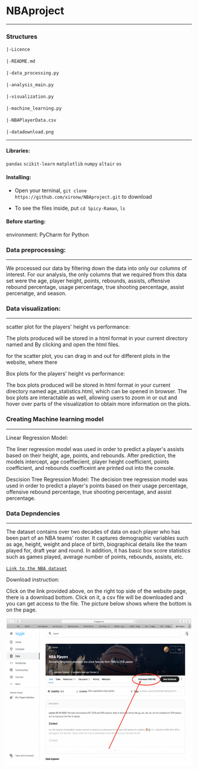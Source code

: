 # NBAproject

-----------
### Structures
```
|-Licence

|-README.md

|-data_processing.py

|-analysis_main.py

|-visualization.py

|-machine_learning.py

|-NBAPlayerData.csv

|-datadownload.png
```

-----------
#### Libraries:
`pandas` `scikit-learn` `matplotlib`
`numpy` `altair` `os`

#### Installing:

* Open your terninal, `git clone https://github.com/xironw/NBAproject.git` to download

* To see the files inside, put `cd Spicy-Raman`, `ls`

#### Before starting:

environment: PyCharm for Python

### Data preprocessing:

-----------
We processed our data by filtering down the data into only our columns of interest.
For our analysis, the only columns that we required from this data set were the
age, player height, points, rebounds, assists, offensive rebound percentage,
usage percentage, true shooting percentage, assist percenatge, and season.

### Data visualization:

-----------
scatter plot for the players' height vs performance:

The plots produced will be stored in a html format in your current directory named and
By clicking and open the html files.

for the scatter plot, you can drag in and out for different plots in the website, where there

Box plots for the players' height vs performance:

The box plots produced will be stored in html format in your current directory
named age_statistics.html, which can be opened in browser.
The box plots are interactable as well, allowing users to zoom in or out and hover
over parts of the visualization to obtain more information on the plots.

### Creating Machine learning model

-----------
Linear Regression Model:

The liner regression model was used in order to predict a player's assists based on
their height, age, points, and rebounds. After prediction, the models intercept,
age coeffiecient, player height coefficient, points coefficient, and rebounds
coefficeint are printed out into the console.

Descision Tree Regression Model:
The decision tree regression model was used in order to predict a player's points based
on their usage percentage, offensive rebound percentage, true shooting percentage, and 
assist percentage.

### Data Depndencies

-----------
The dataset contains over two decades of data on each player who has been part of an NBA teams' roster. It captures demographic variables such as age, height, weight and place of birth, biographical details like the team played for, draft year and round. In addition, it has basic box score statistics such as games played, average number of points, rebounds, assists, etc.

[```Link to the NBA dataset```](https://www.kaggle.com/justinas/nba-players-data)

Download instruction:

Click on the link provided above, on the right top side of the website page, there is a download bottom. Click on it, a csv file will be downloaded and you can get access to the file. The picture below shows where the bottom is on the page.

<img src="https://github.com/xironw/NBAproject/blob/main/datadownload.png?raw=true" width="600" height="400">


